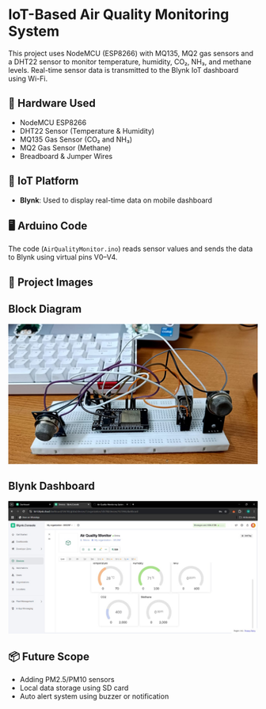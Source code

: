# IoT-Based Air Quality Monitoring System

This project uses NodeMCU (ESP8266) with MQ135, MQ2 gas sensors and a DHT22 sensor to monitor temperature, humidity, CO₂, NH₃, and methane levels. Real-time sensor data is transmitted to the Blynk IoT dashboard using Wi-Fi.

## 🔧 Hardware Used
- NodeMCU ESP8266
- DHT22 Sensor (Temperature & Humidity)
- MQ135 Gas Sensor (CO₂ and NH₃)
- MQ2 Gas Sensor (Methane)
- Breadboard & Jumper Wires

## 📱 IoT Platform
- **Blynk**: Used to display real-time data on mobile dashboard

## 🖥️ Arduino Code
The code (`AirQualityMonitor.ino`) reads sensor values and sends the data to Blynk using virtual pins V0–V4.

## 📸 Project Images
## Block Diagram
![Block Diagram](block_diagram.jpeg)

## Blynk Dashboard
![Dashboard](dashboard.jpeg)


## 📦 Future Scope
- Adding PM2.5/PM10 sensors
- Local data storage using SD card
- Auto alert system using buzzer or notification
